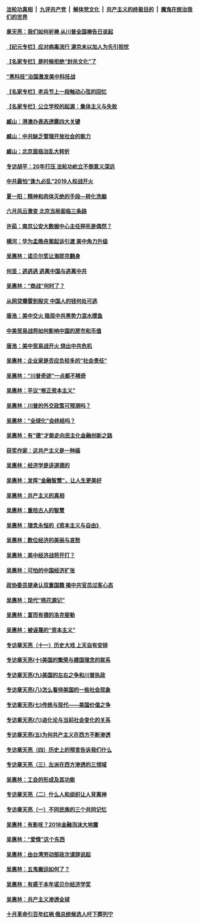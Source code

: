 

####  [法轮功真相](../../../../basic/blob/master/README.md?t=07041231) &nbsp;|&nbsp; [九评共产党](../../../../9ping.md/blob/master/README.md?t=07041231) &nbsp;|&nbsp; [解体党文化](../../../../jtdwh.md/blob/master/README.md?t=07041231)  &nbsp;|&nbsp; [共产主义的终极目的](../../../../gczydzjmd.md/blob/master/README.md?t=07041231) &nbsp;|&nbsp; [魔鬼在统治我们的世界](../../../../mgztzwmdsj.md/blob/master/README.md?t=07041231) 

#### [章天亮：我们如何祈祷 从川普全国祷告日说起](../pages/nsc423/n11944627.md?t=07041231) 

#### [【纪元专栏】应对病毒流行 渥京未以加人为先引担忧](../pages/nsc423/n11875714.md?t=07041231) 

#### [【名家专栏】是时候拒绝“封杀文化”了](../pages/nsc423/n11814093.md?t=07041231) 

#### [“黑科技”治国激发美中科技战](../pages/nsc423/n11638056.md?t=07041231) 

#### [【名家专栏】老兵节上一段触动心弦的回忆](../pages/nsc423/n11646016.md?t=07041231) 

#### [【名家专栏】公立学校的起源：集体主义与失败](../pages/nsc423/n11601833.md?t=07041231) 

#### [臧山：港澳办表态透露四大关键](../pages/nsc423/n11421628.md?t=07041231) 

#### [臧山：中共缺乏管理开放社会的能力](../pages/nsc423/n11407457.md?t=07041231) 

#### [臧山：北京面临治乱大转折](../pages/nsc423/n11406895.md?t=07041231) 

#### [专访胡平：20年打压 法轮功屹立不倒意义深远](../pages/nsc423/n11398800.md?t=07041231) 

#### [中共最怕“逢九必乱”2019人权战开火](../pages/nsc423/n11385248.md?t=07041231) 

#### [夏一阳：精神和肉体灭绝的手段—转化洗脑](../pages/nsc423/n11368250.md?t=07041231) 

#### [六月风云激变 北京当局面临三条路](../pages/nsc423/n11313668.md?t=07041231) 

#### [许茹：南京公安大数据中心主任猝死是偶然？](../pages/nsc423/n11064744.md?t=07041231) 

#### [横河：华为孟晚舟案起诉引渡 美中角力升级](../pages/nsc423/n11027230.md?t=07041231) 

#### [吴惠林：诺贝尔奖让海耶克翻身](../pages/nsc423/n10890049.md?t=07041231) 

#### [何坚：逃逃逃 逃离中国与逃离中共](../pages/nsc423/n10592891.md?t=07041231) 

#### [吴惠林：“商战”何时了？](../pages/nsc423/n10573558.md?t=07041231) 

#### [从网贷爆雷到股灾 中国人的钱何处可逃](../pages/nsc423/n10572800.md?t=07041231) 

#### [唐浩：美中交火 隐现中共黑势力混水摸鱼](../pages/nsc423/n10544040.md?t=07041231) 

#### [中美贸易战将如何影响中国的房市和币值](../pages/nsc423/n10543697.md?t=07041231) 

#### [唐浩：美中贸易战开火 烧出中共危机](../pages/nsc423/n10540126.md?t=07041231) 

#### [吴惠林：企业家是否应负较多的“社会责任”](../pages/nsc423/n10535022.md?t=07041231) 

#### [吴惠林：“川普奇迹”一点都不稀奇](../pages/nsc423/n10512808.md?t=07041231) 

#### [吴惠林：平议“修正资本主义”](../pages/nsc423/n10495724.md?t=07041231) 

#### [吴惠林：川普的外交政策可预测吗？](../pages/nsc423/n10462387.md?t=07041231) 

#### [吴惠林：“全球化”会终结吗？](../pages/nsc423/n10452838.md?t=07041231) 

#### [吴惠林：有“德”才能走向民主化金融创新之路](../pages/nsc423/n10432292.md?t=07041231) 

#### [获奖作家：这共产主义是一种癌](../pages/nsc423/n10431541.md?t=07041231) 

#### [吴惠林：经济学是讲道德的](../pages/nsc423/n10398014.md?t=07041231) 

#### [吴惠林：发挥“金融智慧”，让人生更美好](../pages/nsc423/n10375019.md?t=07041231) 

#### [吴惠林：共产主义的真相](../pages/nsc423/n10351394.md?t=07041231) 

#### [吴惠林：重拾古人的智慧](../pages/nsc423/n10337691.md?t=07041231) 

#### [吴惠林：理念永恒的《资本主义与自由》](../pages/nsc423/n10316274.md?t=07041231) 

#### [吴惠林：数位经济的美丽与哀愁](../pages/nsc423/n10292946.md?t=07041231) 

#### [吴惠林：美中经济战将开打？](../pages/nsc423/n10258825.md?t=07041231) 

#### [吴惠林：可怕的中国经济扩张](../pages/nsc423/n10219147.md?t=07041231) 

#### [政协委员提承认双重国籍 揭中共官员过客心态](../pages/nsc423/n10208809.md?t=07041231) 

#### [吴惠林：现代“桃花源记”](../pages/nsc423/n10185234.md?t=07041231) 

#### [吴惠林：富而有德的洛克斐勒](../pages/nsc423/n10142264.md?t=07041231) 

#### [吴惠林：被诬蔑的“资本主义”](../pages/nsc423/n10124816.md?t=07041231) 

#### [专访章天亮（十一）历史大戏 上天自有安排](../pages/nsc423/n10094905.md?t=07041231) 

#### [专访章天亮(十)美国的繁荣与建国理念的联系](../pages/nsc423/n10094899.md?t=07041231) 

#### [专访章天亮(九)美国的左右之争和川普执政](../pages/nsc423/n10094889.md?t=07041231) 

#### [专访章天亮(八)怎么看待美国的一些社会现象](../pages/nsc423/n10094857.md?t=07041231) 

#### [专访章天亮(七)传统与现代——美国价值之争](../pages/nsc423/n10093140.md?t=07041231) 

#### [专访章天亮(六)进化论与当前社会变化的关系](../pages/nsc423/n10092036.md?t=07041231) 

#### [专访章天亮(五)为何共产主义在西方不断渗透](../pages/nsc423/n10083620.md?t=07041231) 

#### [专访章天亮（四）历史上的预言告诉我们什么](../pages/nsc423/n10083606.md?t=07041231) 

#### [专访章天亮（三）左派在西方渗透的三领域](../pages/nsc423/n10081115.md?t=07041231) 

#### [吴惠林：工会的形成及其功能](../pages/nsc423/n10080633.md?t=07041231) 

#### [专访章天亮（二）什么人和组织让人背离神](../pages/nsc423/n10076637.md?t=07041231) 

#### [专访章天亮（一）不同民族的三个共同记忆](../pages/nsc423/n10074188.md?t=07041231) 

#### [吴惠林：有影呒？2018金融泡沫大地震](../pages/nsc423/n10040534.md?t=07041231) 

#### [吴惠林：“爱情”这个东西](../pages/nsc423/n10019423.md?t=07041231) 

#### [吴惠林：由台湾劳动部政次请辞说起](../pages/nsc423/n9979679.md?t=07041231) 

#### [吴惠林：五鬼搬运如何了？](../pages/nsc423/n9925338.md?t=07041231) 

#### [吴惠林：有感于本年诺贝尔经济学奖](../pages/nsc423/n9871883.md?t=07041231) 

#### [吴惠林：共产主义渗透全球](../pages/nsc423/n9812748.md?t=07041231) 

#### [十月革命引百年红祸 俄总统候选人吁下葬列宁](../pages/nsc423/n9810182.md?t=07041231) 

